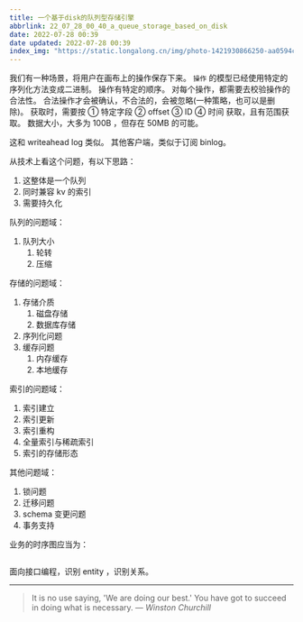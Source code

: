 ```yaml
---
title: 一个基于disk的队列型存储引擎
abbrlink: 22_07_28_00_40_a_queue_storage_based_on_disk
date: 2022-07-28 00:39
date updated: 2022-07-28 00:39
index_img: "https://static.longalong.cn/img/photo-1421930866250-aa0594cea05c"
---
```



我们有一种场景，将用户在画布上的操作保存下来。
`操作` 的模型已经使用特定的序列化方法变成二进制。
操作有特定的顺序。
对每个操作，都需要去校验操作的合法性。
合法操作才会被确认，不合法的，会被忽略(一种策略，也可以是删除)。
获取时，需要按 ① 特定字段  ② offset ③ ID ④ 时间 获取，且有范围获取。
数据大小，大多为 100B ，但存在 50MB 的可能。

这和 writeahead log 类似。
其他客户端，类似于订阅 binlog。


从技术上看这个问题，有以下思路：
1. 这整体是一个队列
2. 同时兼容 kv 的索引
3. 需要持久化

队列的问题域：
1. 队列大小
	1. 轮转
	2. 压缩

存储的问题域：
1. 存储介质
	1. 磁盘存储
	2. 数据库存储
2. 序列化问题
3. 缓存问题
	1. 内存缓存
	2. 本地缓存

索引的问题域：
1. 索引建立
2. 索引更新
3. 索引重构
4. 全量索引与稀疏索引
5. 索引的存储形态


其他问题域：
1. 锁问题
2. 迁移问题
3. schema 变更问题
5. 事务支持


业务的时序图应当为：
```

```

面向接口编程，识别 entity ，识别关系。


---
> It is no use saying, 'We are doing our best.' You have got to succeed in doing what is necessary.
> — <cite>Winston Churchill</cite>